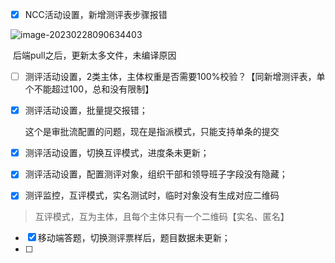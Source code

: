 - [x] NCC活动设置，新增测评表步骤报错

![image-20230228090634403](D:\document\开发任务\民主测评2023年\image-20230228090634403.png)

​		后端pull之后，更新太多文件，未编译原因

- [ ]  测评活动设置，2类主体，主体权重是否需要100%校验？【同新增测评表，单个不能超过100，总和没有限制】

- [x] 测评活动设置，批量提交报错；

  这个是审批流配置的问题，现在是指派模式，只能支持单条的提交

- [x] 测评活动设置，切换互评模式，进度条未更新；

- [x] 测评活动设置，配置测评对象，组织干部和领导班子字段没有隐藏；

- [x] 测评监控，互评模式，实名测试时，临时对象没有生成对应二维码

> 互评模式，互为主体，且每个主体只有一个二维码【实名、匿名】

- [x] 移动端答题，切换测评票样后，题目数据未更新；
- [ ] 



